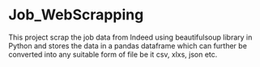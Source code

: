 # Job_WebScrapping
This project scrap the job data from Indeed using beautifulsoup library in Python and stores the data in a pandas dataframe which can further be converted into any suitable form of file be it csv, xlxs, json etc.  
